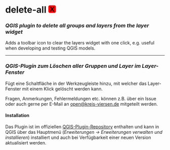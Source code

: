 # delete-all <img src="delete_all.png" /> 
### _QGIS plugin to delete all groups and layers from the layer widget_

Adds a toolbar icon to clear the layers widget with one click, e.g. useful when developing and testing QGIS models.

---

### _QGIS-Plugin zum Löschen aller Gruppen und Layer im Layer-Fenster_

Fügt eine Schaltfläche in der Werkzeugleiste hinzu, mit welcher das Layer-Fenster mit einem Klick gelöscht werden kann.

Fragen, Anmerkungen, Fehlermeldungen etc. können z.B. über ein Issue oder auch gerne per E-Mail an [open@kreis-viersen.de] mitgeteilt werden.

#### Installation

Das Plugin ist im offiziellen [QGIS-Plugin-Repository] enthalten und kann in QGIS über das Hauptmenü (*Erweiterungen -> Erweiterungen verwalten und installieren*) installiert und auch bei Verfügbarkeit einer neuen Version aktualisiert werden.

[open@kreis-viersen.de]: <mailto:open@kreis-viersen.de?subject=delete-all>
[QGIS-Plugin-Repository]: <https://plugins.qgis.org/plugins/delete-all/>
